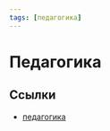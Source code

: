 ```yaml
---
tags: [педагогика]
---
```

# Педагогика

## Ссылки

* [педагогика](https://ru.wikipedia.org/wiki/%D0%9F%D0%B5%D0%B4%D0%B0%D0%B3%D0%BE%D0%B3%D0%B8%D0%BA%D0%B0 "Педагогика")
